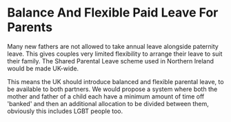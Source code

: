 Balance And Flexible Paid Leave For Parents
===========================================

Many new fathers are not allowed to take annual leave alongside 
paternity leave. This gives couples very limited flexibility to arrange 
their leave to suit their family. The Shared Parental Leave scheme used 
in Northern Ireland would be made UK-wide.

This means the UK should introduce balanced and flexible parental leave, 
to be available to both partners. We would propose a system where both 
the mother and father of a child each have a minimum amount of time off 
'banked' and then an additional allocation to be divided between them, 
obviously this includes LGBT people too.
